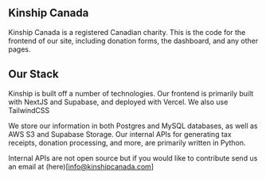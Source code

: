 ## Kinship Canada

Kinship Canada is a registered Canadian charity. This is the code for the frontend of our site, including donation forms, the dashboard, and any other pages.

## Our Stack
Kinship is built off a number of technologies. Our frontend is primarily built with NextJS and Supabase, and deployed with Vercel. We also use TailwindCSS

We store our information in both Postgres and MySQL databases, as well as AWS S3 and Supabase Storage. Our internal APIs for generating tax receipts, donation processing, and more, are primarily written in Python. 

Internal APIs are not open source but if you would like to contribute send us an email at (here)[info@kinshipcanada.com]